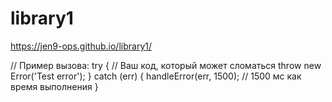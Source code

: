 # library1

https://jen9-ops.github.io/library1/

// Пример вызова:
try {
    // Ваш код, который может сломаться
    throw new Error('Test error');
} catch (err) {
    handleError(err, 1500); // 1500 мс как время выполнения
}

